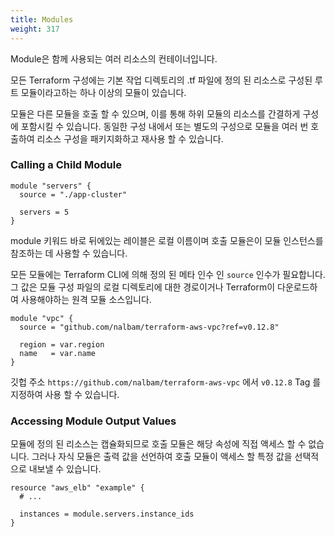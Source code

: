 ```yaml
---
title: Modules
weight: 317
---
```


Module은 함께 사용되는 여러 리소스의 컨테이너입니다.

모든 Terraform 구성에는 기본 작업 디렉토리의 .tf 파일에 정의 된 리소스로 구성된 루트 모듈이라고하는 하나 이상의 모듈이 있습니다.

모듈은 다른 모듈을 호출 할 수 있으며, 이를 통해 하위 모듈의 리소스를 간결하게 구성에 포함시킬 수 있습니다. 동일한 구성 내에서 또는 별도의 구성으로 모듈을 여러 번 호출하여 리소스 구성을 패키지화하고 재사용 할 수 있습니다.

### Calling a Child Module

```
module "servers" {
  source = "./app-cluster"

  servers = 5
}
```

module 키워드 바로 뒤에있는 레이블은 로컬 이름이며 호출 모듈은이 모듈 인스턴스를 참조하는 데 사용할 수 있습니다.

모든 모듈에는 Terraform CLI에 의해 정의 된 메타 인수 인 `source` 인수가 필요합니다. 그 값은 모듈 구성 파일의 로컬 디렉토리에 대한 경로이거나 Terraform이 다운로드하여 사용해야하는 원격 모듈 소스입니다.

```
module "vpc" {
  source = "github.com/nalbam/terraform-aws-vpc?ref=v0.12.8"

  region = var.region
  name   = var.name
}
```

깃헙 주소 `https://github.com/nalbam/terraform-aws-vpc` 에서 `v0.12.8` Tag 를 지정하여 사용 할 수 있습니다.

### Accessing Module Output Values

모듈에 정의 된 리소스는 캡슐화되므로 호출 모듈은 해당 속성에 직접 액세스 할 수 없습니다. 그러나 자식 모듈은 출력 값을 선언하여 호출 모듈이 액세스 할 특정 값을 선택적으로 내보낼 수 있습니다.

```
resource "aws_elb" "example" {
  # ...

  instances = module.servers.instance_ids
}
```
